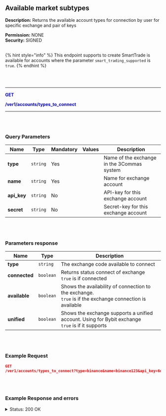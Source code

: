 ## Available market subtypes<br>

**Description:** Returns the available account types for connection by user for specific exchange and pair of keys<br>

**Permission:** NONE<br>
**Security:** SIGNED<br>
<br>

{% hint style="info" %}
This endpoint supports to create SmartTrade is available for accounts where the parameter `smart_trading_supported` is `true`.
{% endhint %}

<br>
<br>

----------

<mark style="color:blue;background-color:white" > **GET** 

<mark style="color:blue;background-color:white" >**/ver1/accounts/types_to_connect**

----------

<br>
<br>

### Query Parameters<br>

| Name | Type |	Mandatory |	Values	| Description|
|------|------|-----------|-----------------|------------|
|**type**  | `string`| Yes |  | Name of the exchange in the 3Commas system |
|**name**  | `string`	| Yes |  | Name for exchange account |
|**api_key**  | `string`	| No |  |API-key for this exchange account |
|**secret**  | `string`	| No |  | Secret-key for this exchange account  |

<br>
<br>

### Parameters response<br>

| Name | Type |	Description|
|------|------|------------|
|**type** | `string` | The exchange code available to connect |
|**connected**| `boolean`| Returns status connect of exchange<br>`true` is if connected |
|**available**| `boolean`| Shows the availability of connection to the exchange.<br>`true` is if the exchange connection is available |
|**unified**| `boolean`| Shows the exchange supports a unified account. Using for Bybit exchange<br>`true` is if it supports  |

<br>
<br>

### Example Request<br>

```json
GET
/ver1/accounts/types_to_connect?type=binance&name=binance123&api_key=6q4zuON***XKi8kOMepGT***xcxkBlIACvhY***8Qr97MsAT9***p4qe9Uezqrrd&secret=7CfL1slT***8xzCsgzA***4yfNGvOav***QO
```
<br>
<br>

### Example Response and errors<br>

<details>
<summary>Status: 200 OK</summary><br>

```json
 {
        "type": "binance",
        "connected": false,
        "available": true,
        "unified": false
    },
    {
        "type": "binance_margin",
        "connected": false,
        "available": true,
        "unified": false
    },
    {
        "type": "binance_futures",
        "connected": true,
        "available": true,
        "unified": false
    },
    {
        "type": "binance_futures_coin",
        "connected": true,
        "available": true,
        "unified": false
    }
]
```
</details>